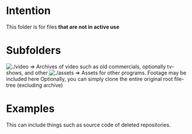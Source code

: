 # Intention
This folder is for files **that are not in active use**


# Subfolders
![./video](./video)  => Archives of video such as old commercials, optionally tv-shows, and other
![./assets](./assets) => Assets for other programs. Footage may be included here
Optionally, you can simply clone the entire original root file-tree (excluding archive)

# Examples
This can include things such as source code of deleted repositories.

